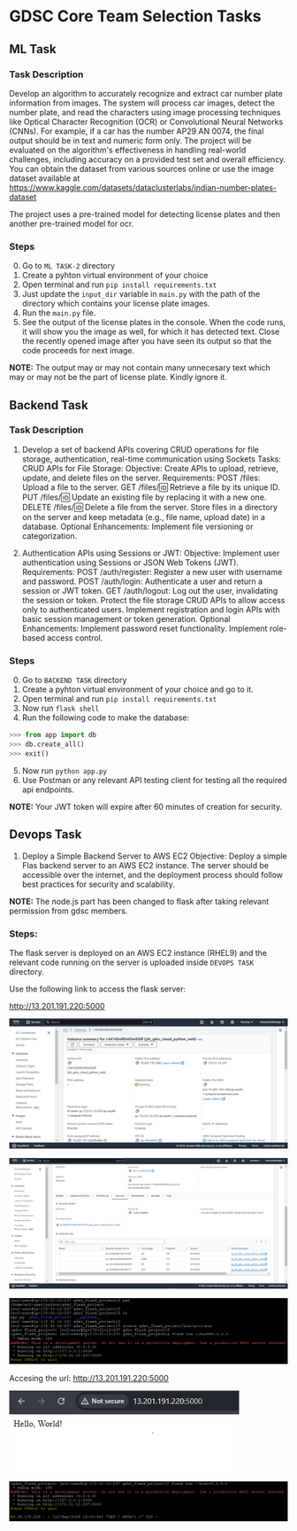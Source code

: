 # GDSC Core Team Selection Tasks

## ML Task

### Task Description
Develop an algorithm to accurately recognize and extract car number plate information from images. The system will process car images, detect the number plate, and read the characters using image processing techniques like Optical Character Recognition (OCR) or Convolutional Neural Networks (CNNs). For example, if a car has the number AP29 AN 0074, the final output should be in text and numeric form only. The project will be evaluated on the algorithm's effectiveness in handling real-world challenges, including accuracy on a provided test set and overall efficiency. You can obtain the dataset from various sources online or use the image dataset available at https://www.kaggle.com/datasets/dataclusterlabs/indian-number-plates-dataset

The project uses a pre-trained model for detecting license plates and then another pre-trained model for ocr.

### Steps
0. Go to `ML TASK-2` directory
1. Create a pyhton virtual environment of your choice
1. Open terminal and run `pip install requirements.txt`
2. Just update the `input_dir` variable in `main.py` with the path of the directory which contains your license plate images.
3. Run the `main.py` file.
4. See the output of the license plates in the console. When the code runs, it will show you the image as well, for which it has detected text. Close the recently opened image after you have seen its output so that the code proceeds for next image.

**NOTE:** The output may or may not contain many unnecesary text which may or may not be the part of license plate. Kindly ignore it.

## Backend Task

### Task Description

1. Develop a set of backend APIs covering CRUD operations for file storage, authentication,
real-time communication using Sockets
Tasks:
CRUD APIs for File Storage:
Objective: Create APIs to upload, retrieve, update, and delete files on the server.
Requirements:
POST /files: Upload a file to the server.
GET /files/:id: Retrieve a file by its unique ID.
PUT /files/:id: Update an existing file by replacing it with a new one.
DELETE /files/:id: Delete a file from the server.
Store files in a directory on the server and keep metadata (e.g., file name, upload date) in a
database.
Optional Enhancements:
Implement file versioning or categorization.

2. Authentication APIs using Sessions or JWT:
Objective: Implement user authentication using Sessions or JSON Web Tokens (JWT).
Requirements:
POST /auth/register: Register a new user with username and password.
POST /auth/login: Authenticate a user and return a session or JWT token.
GET /auth/logout: Log out the user, invalidating the session or token.
Protect the file storage CRUD APIs to allow access only to authenticated users.
Implement registration and login APIs with basic session management or token generation.
Optional Enhancements:
Implement password reset functionality.
Implement role-based access control.

### Steps
0. Go to `BACKEND TASK` directory
1. Create a pyhton virtual environment of your choice and go to it.
2. Open terminal and run `pip install requirements.txt`
3. Now run `flask shell`
4. Run the following code to make the database:
```Python
>>> from app import db
>>> db.create_all()
>>> exit()
```
5. Now run `python app.py`
6. Use Postman or any relevant API testing client for testing all the required api endpoints.

**NOTE:** Your JWT token will expire after 60 minutes of creation for security.

## Devops Task

1. Deploy a Simple Backend Server to AWS EC2
Objective:
Deploy a simple Flas backend server to an AWS EC2 instance. The server should be accessible over the internet, and the deployment process should follow best practices for security and scalability.

**NOTE:** The node.js part has been changed to flask after taking relevant permission from gdsc members.

### Steps:

The flask server is deployed on an AWS EC2 instance (RHEL9) and the relevant code running on the server is uploaded inside `DEVOPS TASK` directory.

Use the following link to access the flask server:

http://13.201.191.220:5000

![EC2](ec2.PNG)

![EC2 SG](ec2_sg.PNG)

![Flask running](flask_run.PNG)

Accesing the url:
http://13.201.191.220:5000

![browser](browser.PNG)

![Access log](falsk_access_log.PNG)